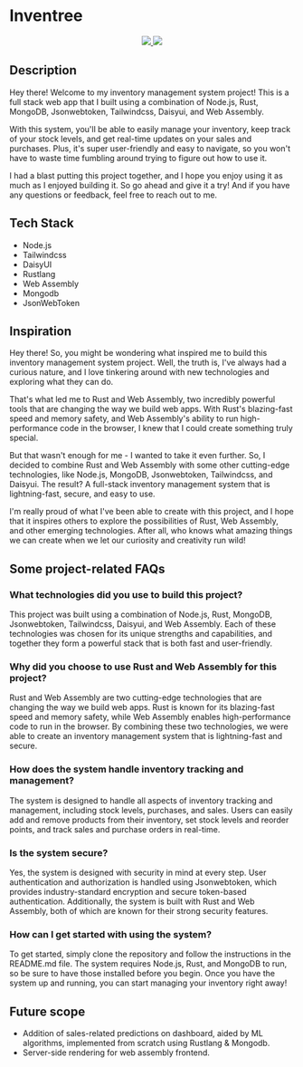 # Inventree

<p align="center" margin="6px">
    <a href="https://github.com/vilayat-ali/Inventree/graphs/contributors" alt="Contributors">
        <img src="https://img.shields.io/github/contributors/vilayat-ali/Inventree" />
    </a>
    <a href="https://github.com/vilayat-ali/Inventree/pulse" alt="Activity">
        <img src="https://img.shields.io/github/commit-activity/m/vilayat-ali/Inventree" />
    </a>
</p> 


## Description
Hey there! Welcome to my inventory management system project! This is a full stack web app that I built using a combination of Node.js, Rust, MongoDB, Jsonwebtoken, Tailwindcss, Daisyui, and Web Assembly.

With this system, you'll be able to easily manage your inventory, keep track of your stock levels, and get real-time updates on your sales and purchases. Plus, it's super user-friendly and easy to navigate, so you won't have to waste time fumbling around trying to figure out how to use it.

I had a blast putting this project together, and I hope you enjoy using it as much as I enjoyed building it. So go ahead and give it a try! And if you have any questions or feedback, feel free to reach out to me.

## Tech Stack
- Node.js
- Tailwindcss
- DaisyUI
- Rustlang
- Web Assembly
- Mongodb
- JsonWebToken

## Inspiration
Hey there! So, you might be wondering what inspired me to build this inventory management system project. Well, the truth is, I've always had a curious nature, and I love tinkering around with new technologies and exploring what they can do.

That's what led me to Rust and Web Assembly, two incredibly powerful tools that are changing the way we build web apps. With Rust's blazing-fast speed and memory safety, and Web Assembly's ability to run high-performance code in the browser, I knew that I could create something truly special.

But that wasn't enough for me - I wanted to take it even further. So, I decided to combine Rust and Web Assembly with some other cutting-edge technologies, like Node.js, MongoDB, Jsonwebtoken, Tailwindcss, and Daisyui. The result? A full-stack inventory management system that is lightning-fast, secure, and easy to use.

I'm really proud of what I've been able to create with this project, and I hope that it inspires others to explore the possibilities of Rust, Web Assembly, and other emerging technologies. After all, who knows what amazing things we can create when we let our curiosity and creativity run wild!

## Some project-related FAQs

### What technologies did you use to build this project?
This project was built using a combination of Node.js, Rust, MongoDB, Jsonwebtoken, Tailwindcss, Daisyui, and Web Assembly. Each of these technologies was chosen for its unique strengths and capabilities, and together they form a powerful stack that is both fast and user-friendly.

### Why did you choose to use Rust and Web Assembly for this project?
Rust and Web Assembly are two cutting-edge technologies that are changing the way we build web apps. Rust is known for its blazing-fast speed and memory safety, while Web Assembly enables high-performance code to run in the browser. By combining these two technologies, we were able to create an inventory management system that is lightning-fast and secure.

### How does the system handle inventory tracking and management?
The system is designed to handle all aspects of inventory tracking and management, including stock levels, purchases, and sales. Users can easily add and remove products from their inventory, set stock levels and reorder points, and track sales and purchase orders in real-time.

### Is the system secure?
Yes, the system is designed with security in mind at every step. User authentication and authorization is handled using Jsonwebtoken, which provides industry-standard encryption and secure token-based authentication. Additionally, the system is built with Rust and Web Assembly, both of which are known for their strong security features.

### How can I get started with using the system?
To get started, simply clone the repository and follow the instructions in the README.md file. The system requires Node.js, Rust, and MongoDB to run, so be sure to have those installed before you begin. Once you have the system up and running, you can start managing your inventory right away!

## Future scope

- Addition of sales-related predictions on dashboard, aided by ML algorithms, implemented from scratch using Rustlang & Mongodb.
- Server-side rendering for web assembly frontend.
